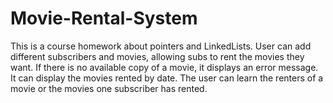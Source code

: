 # Movie-Rental-System
This is a course homework about pointers and LinkedLists. User can add different subscribers and movies, allowing subs to rent the movies they want.
If there is no available copy of a movie, it displays an error message. It can display the movies rented by date.
The user can learn the renters of a movie or the movies one subscriber has rented.
